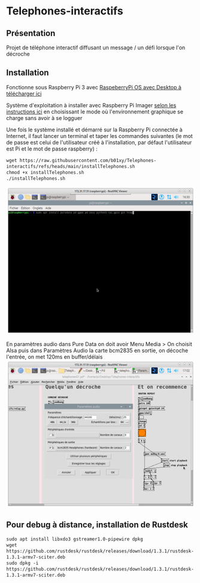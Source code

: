 # Telephones-interactifs
## Présentation

Projet de téléphone interactif diffusant un message / un défi lorsque l'on décroche

## Installation

Fonctionne sous Raspberry Pi 3 avec [RaspeberryPi OS avec Desktop à télécharger ici](https://downloads.raspberrypi.com/raspios_armhf/images/raspios_armhf-2024-07-04/2024-07-04-raspios-bookworm-armhf.img.xz) 

Système d'exploitation à installer avec Raspberry Pi Imager [selon les instructions ici](https://www.raspberrypi.com/software/) en choisissant le mode où l'environnement graphique se charge sans avoir à se logguer 

Une fois le système installé et démarré sur la Raspberry Pi connectée à Internet, il faut lancer un terminal et taper les commandes suivantes (le mot de passe est celui de l'utilisateur créé à l'installation, par défaut l'utilisateur est Pi et le mot de passe raspberry) :
````
wget https://raw.githubusercontent.com/b01xy/Telephones-interactifs/refs/heads/main/installTelephones.sh
chmod +x installTelephones.sh
./installTelephones.sh
````
![terminal](images/Terminal-pi.png)

En paramètres audio dans Pure Data on doit avoir Menu Media > On choisit Alsa puis dans Paramètres Audio la carte bcm2835 en sortie, on décoche l'entrée, on met 120ms en buffer/délais
![param](images/CapturePArametresAudioPd.png)

## Pour debug à distance, installation de Rustdesk

````
sudo apt install libxdo3 gstreamer1.0-pipewire dpkg
wget https://github.com/rustdesk/rustdesk/releases/download/1.3.1/rustdesk-1.3.1-armv7-sciter.deb
sudo dpkg -i https://github.com/rustdesk/rustdesk/releases/download/1.3.1/rustdesk-1.3.1-armv7-sciter.deb
````
